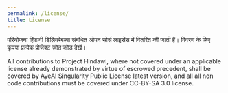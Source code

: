 ```yaml
---
permalink: /license/
title: License
---
```





परियोजना हिंडावी डिलिवरेबल्स संबंधित ओपन सोर्स लाइसेंस में वितरित की जाती हैं। विवरण के लिए कृपया प्रत्येक प्रोजेक्ट स्रोत कोड देखें।

All contributions to Project Hindawi, where not covered under an applicable license already demonstrated by virtue of escrowed precedent, shall be covered by AyeAI Singularity Public License latest version, and all all non code contributions must be covered under CC-BY-SA 3.0 license.
